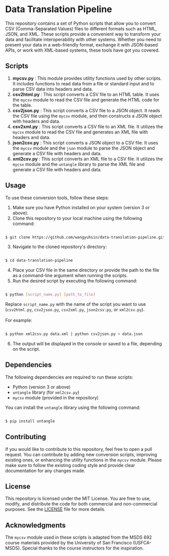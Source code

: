 # Data Translation Pipeline

This repository contains a set of Python scripts that allow you to convert CSV (Comma-Separated Values) files to different formats such as HTML, JSON, and XML. These scripts provide a convenient way to transform your data and facilitate interoperability with other systems. Whether you need to present your data in a web-friendly format, exchange it with JSON-based APIs, or work with XML-based systems, these tools have got you covered.
## Scripts 
1. **mycsv.py** : This module provides utility functions used by other scripts. It includes functions to read data from a file or standard input and to parse CSV data into headers and data. 
2. **csv2html.py** : This script converts a CSV file to an HTML table. It uses the `mycsv` module to read the CSV file and generate the HTML code for the table. 
3. **csv2json.py** : This script converts a CSV file to a JSON object. It reads the CSV file using the `mycsv` module, and then constructs a JSON object with headers and data. 
4. **csv2xml.py** : This script converts a CSV file to an XML file. It utilizes the `mycsv` module to read the CSV file and generates an XML file with headers and data. 
5. **json2csv.py** : This script converts a JSON object to a CSV file. It uses the `mycsv` module and the `json` module to parse the JSON object and generate a CSV file with headers and data. 
6. **xml2csv.py** : This script converts an XML file to a CSV file. It utilizes the `mycsv` module and the `untangle` library to parse the XML file and generate a CSV file with headers and data.

## Usage

To use these conversion tools, follow these steps: 
1. Make sure you have Python installed on your system (version 3 or above). 
2. Clone this repository to your local machine using the following command:

```bash

$ git clone https://github.com/wangyuhsin/data-translation-pipeline.git
``` 
3. Navigate to the cloned repository's directory:

```bash

$ cd data-translation-pipeline
``` 
4. Place your CSV file in the same directory or provide the path to the file as a command-line argument when running the scripts. 
5. Run the desired script by executing the following command:

```bash

$ python [script_name.py] [path_to_file]
```

Replace `script_name.py` with the name of the script you want to use (`csv2html.py`, `csv2json.py`, `csv2xml.py`, `json2csv.py`, or `xml2csv.py`).<br><br> 
For example:

```bash

$ python xml2csv.py data.xml | python csv2json.py > data.json
```

6. The output will be displayed in the console or saved to a file, depending on the script.
## Dependencies

The following dependencies are required to run these scripts:
- Python (version 3 or above) 
- `untangle` library (for `xml2csv.py`) 
- `mycsv` module (provided in the repository)

You can install the `untangle` library using the following command:

```bash

$ pip install untangle
```


## Contributing

If you would like to contribute to this repository, feel free to open a pull request. You can contribute by adding new conversion scripts, improving existing ones, or enhancing the utility functions in the `mycsv` module. Please make sure to follow the existing coding style and provide clear documentation for any changes made.
## License

This repository is licensed under the MIT License. You are free to use, modify, and distribute the code for both commercial and non-commercial purposes. See the [LICENSE](https://chat.openai.com/LICENSE)  file for more details.
## Acknowledgments

The `mycsv` module used in these scripts is adapted from the MSDS 692 course materials provided by the University of San Francisco (USFCA-MSDS). Special thanks to the course instructors for the inspiration.
